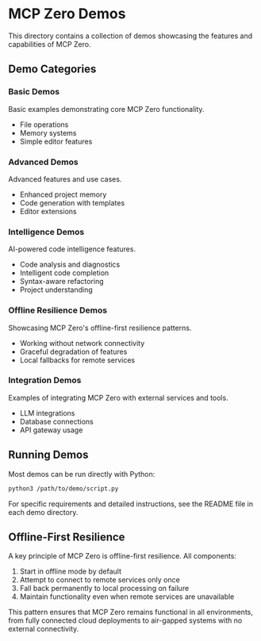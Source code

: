 # MCP Zero Demos

This directory contains a collection of demos showcasing the features and capabilities of MCP Zero.

## Demo Categories

### Basic Demos
Basic examples demonstrating core MCP Zero functionality.
- File operations
- Memory systems
- Simple editor features

### Advanced Demos
Advanced features and use cases.
- Enhanced project memory
- Code generation with templates
- Editor extensions

### Intelligence Demos
AI-powered code intelligence features.
- Code analysis and diagnostics
- Intelligent code completion
- Syntax-aware refactoring
- Project understanding

### Offline Resilience Demos
Showcasing MCP Zero's offline-first resilience patterns.
- Working without network connectivity
- Graceful degradation of features
- Local fallbacks for remote services

### Integration Demos
Examples of integrating MCP Zero with external services and tools.
- LLM integrations
- Database connections
- API gateway usage

## Running Demos

Most demos can be run directly with Python:

```bash
python3 /path/to/demo/script.py
```

For specific requirements and detailed instructions, see the README file in each demo directory.

## Offline-First Resilience

A key principle of MCP Zero is offline-first resilience. All components:
1. Start in offline mode by default
2. Attempt to connect to remote services only once
3. Fall back permanently to local processing on failure
4. Maintain functionality even when remote services are unavailable

This pattern ensures that MCP Zero remains functional in all environments, from fully connected cloud deployments to air-gapped systems with no external connectivity.
